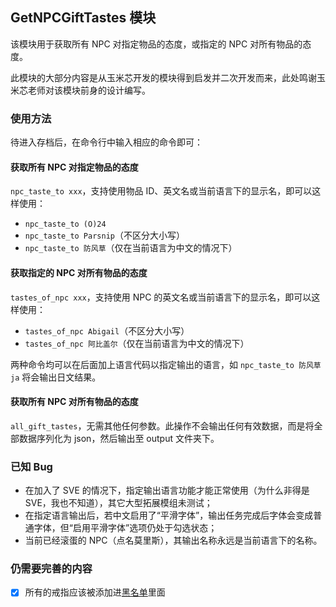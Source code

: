 ﻿## GetNPCGiftTastes 模块

该模块用于获取所有 NPC 对指定物品的态度，或指定的 NPC 对所有物品的态度。

此模块的大部分内容是从玉米芯开发的模块得到启发并二次开发而来，此处鸣谢玉米芯老师对该模块前身的设计编写。

### 使用方法

待进入存档后，在命令行中输入相应的命令即可：

#### 获取所有 NPC 对指定物品的态度

`npc_taste_to xxx`，支持使用物品 ID、英文名或当前语言下的显示名，即可以这样使用：
- `npc_taste_to (O)24`
- `npc_taste_to Parsnip`（不区分大小写）
- `npc_taste_to 防风草`（仅在当前语言为中文的情况下）

#### 获取指定的 NPC 对所有物品的态度

`tastes_of_npc xxx`，支持使用 NPC 的英文名或当前语言下的显示名，即可以这样使用：
- `tastes_of_npc Abigail`（不区分大小写）
- `tastes_of_npc 阿比盖尔`（仅在当前语言为中文的情况下）

两种命令均可以在后面加上语言代码以指定输出的语言，如 `npc_taste_to 防风草 ja` 将会输出日文结果。

#### 获取所有 NPC 对所有物品的态度

`all_gift_tastes`，无需其他任何参数。此操作不会输出任何有效数据，而是将全部数据序列化为 json，然后输出至 output 文件夹下。

### 已知 Bug

- 在加入了 SVE 的情况下，指定输出语言功能才能正常使用（为什么非得是 SVE，我也不知道），其它大型拓展模组未测试；
- 在指定语言输出后，若中文启用了“平滑字体”，输出任务完成后字体会变成普通字体，但“启用平滑字体”选项仍处于勾选状态；
- 当前已经滚蛋的 NPC（点名莫里斯），其输出名称永远是当前语言下的名称。

### 仍需要完善的内容

- [x] 所有的戒指应该被添加进[黑名单](Framework/ItemBlackList.cs)里面
